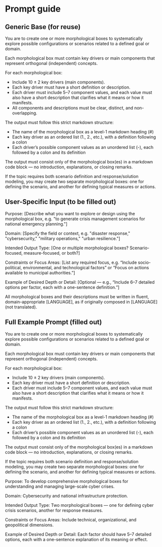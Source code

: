 # Prompt guide

## Generic Base (for reuse)

You are to create one or more morphological boxes to systematically explore possible configurations or scenarios related to a defined goal or domain.

Each morphological box must contain key drivers or main components that represent orthogonal (independent) concepts.

For each morphological box:

- Include 10 ± 2 key drivers (main components).
- Each key driver must have a short definition or description.
- Each driver must include 5–7 component values, and each value must also have a short description that clarifies what it means or how it manifests.
- All components and descriptions must be clear, distinct, and non-overlapping.

The output must follow this strict markdown structure:

- The name of the morphological box as a level-1 markdown heading (#)
- Each key driver as an ordered list (1., 2., etc.), with a definition following a colon
- Each driver’s possible component values as an unordered list (-), each followed by a colon and its definition

The output must consist only of the morphological box(es) in a markdown code block — no introduction, explanations, or closing remarks.

If the topic requires both scenario definition and response/solution modeling, you may create two separate morphological boxes: one for defining the scenario, and another for defining typical measures or actions.

## User-Specific Input (to be filled out)

Purpose: [Describe what you want to explore or design using the morphological box, e.g. "to generate crisis management scenarios for national emergency planning."]

Domain: [Specify the field or context, e.g. "disaster response," "cybersecurity," "military operations," "urban resilience."]

Intended Output Type: [One or multiple morphological boxes? Scenario-focused, measure-focused, or both?]

Constraints or Focus Areas: [List any required focus, e.g. “Include socio-political, environmental, and technological factors” or “Focus on actions available to municipal authorities.”]

Example of Desired Depth or Detail: [Optional — e.g., “Include 6–7 detailed options per factor, each with a one-sentence definition.”]

All morphological boxes and their descriptions must be written in fluent, domain-appropriate [LANGUAGE], as if originally composed in [LANGUAGE] (not translated).

## Full Example Prompt (filled out)

You are to create one or more morphological boxes to systematically explore possible configurations or scenarios related to a defined goal or domain.

Each morphological box must contain key drivers or main components that represent orthogonal (independent) concepts.

For each morphological box:

- Include 10 ± 2 key drivers (main components).
- Each key driver must have a short definition or description.
- Each driver must include 5–7 component values, and each value must also have a short description that clarifies what it means or how it manifests.

The output must follow this strict markdown structure:

- The name of the morphological box as a level-1 markdown heading (#)
- Each key driver as an ordered list (1., 2., etc.), with a definition following a colon
- Each driver’s possible component values as an unordered list (-), each followed by a colon and its definition

The output must consist only of the morphological box(es) in a markdown code block — no introduction, explanations, or closing remarks.

If the topic requires both scenario definition and response/solution modeling, you may create two separate morphological boxes: one for defining the scenario, and another for defining typical measures or actions.

Purpose: To develop comprehensive morphological boxes for understanding and managing large-scale cyber crises.

Domain: Cybersecurity and national infrastructure protection.

Intended Output Type: Two morphological boxes — one for defining cyber crisis scenarios, another for response measures.

Constraints or Focus Areas: Include technical, organizational, and geopolitical dimensions.

Example of Desired Depth or Detail: Each factor should have 5–7 detailed options, each with a one-sentence explanation of its meaning or effect.
